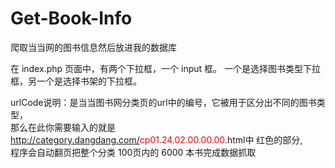 # Get-Book-Info
爬取当当网的图书信息然后放进我的数据库

在 index.php 页面中，有两个下拉框，一个 input 框。
一个是选择图书类型下拉框，另一个是选择书架的下拉框。

<span>urlCode说明：是当当图书网分类页的url中的编号，它被用于区分出不同的图书类型，<br/>那么在此你需要输入的就是 http://category.dangdang.com/<span style='color:red'>cp01.24.02.00.00.00</span>.html中 红色的部分,<br/>程序会自动翻页把整个分类 100页内的 6000 本书完成数据抓取</span>
<br/>	
